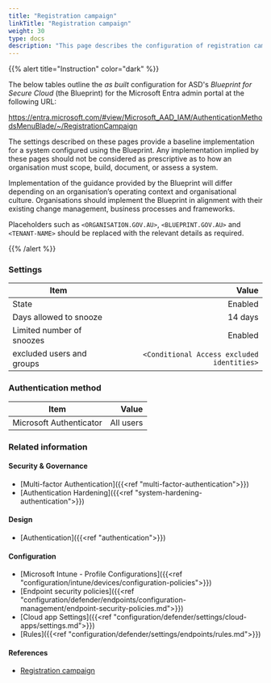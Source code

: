 ```yaml
---
title: "Registration campaign"
linkTitle: "Registration campaign"
weight: 30
type: docs
description: "This page describes the configuration of registration campaigns within Microsoft Entra ID associated with systems built according to the guidance provided by ASD's Blueprint for Secure Cloud."
---
```


{{% alert title="Instruction" color="dark" %}}

The below tables outline the *as built* configuration for ASD's *Blueprint for Secure Cloud* (the Blueprint) for the Microsoft Entra admin portal at the following URL:

<https://entra.microsoft.com/#view/Microsoft_AAD_IAM/AuthenticationMethodsMenuBlade/~/RegistrationCampaign>

The settings described on these pages provide a baseline implementation for a system configured using the Blueprint. Any implementation implied by these pages should not be considered as prescriptive as to how an organisation must scope, build, document, or assess a system.

Implementation of the guidance provided by the Blueprint will differ depending on an organisation’s operating context and organisational culture. Organisations should implement the Blueprint in alignment with their existing change management, business processes and frameworks.

Placeholders such as `<ORGANISATION.GOV.AU>`, `<BLUEPRINT.GOV.AU>` and `<TENANT-NAME>` should be replaced with the relevant details as required.

{{% /alert %}}

### Settings

| Item                      |                                    Value |
| ------------------------- | ---------------------------------------: |
| State                     |                                  Enabled |
| Days allowed to snooze    |                                  14 days |
| Limited number of snoozes |                                  Enabled |
| excluded users and groups | `<Conditional Access excluded identities>` |

### Authentication method

| Item                    |     Value |
| ----------------------- | --------: |
| Microsoft Authenticator | All users |

### Related information

#### Security & Governance

* [Multi-factor Authentication]({{<ref "multi-factor-authentication">}})
* [Authentication Hardening]({{<ref "system-hardening-authentication">}})

#### Design

* [Authentication]({{<ref "authentication">}})

#### Configuration

* [Microsoft Intune - Profile Configurations]({{<ref "configuration/intune/devices/configuration-policies">}})
* [Endpoint security policies]({{<ref "configuration/defender/endpoints/configuration-management/endpoint-security-policies.md">}})
* [Cloud app Settings]({{<ref "configuration/defender/settings/cloud-apps/settings.md">}})
* [Rules]({{<ref "configuration/defender/settings/endpoints/rules.md">}})

#### References

* [Registration campaign](https://learn.microsoft.com/entra/identity/authentication/how-to-mfa-registration-campaign)
